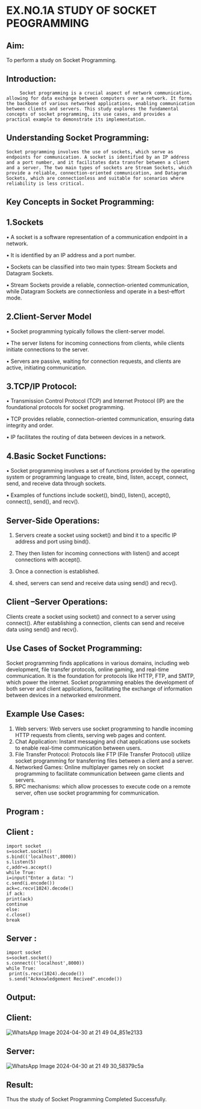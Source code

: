 # EX.NO.1A 			STUDY OF SOCKET PEOGRAMMING

## Aim: 
To perform a study on Socket Programming.
## Introduction:

         Socket programming is a crucial aspect of network communication, allowing for data exchange between computers over a network. It forms the backbone of various networked applications, enabling communication between clients and servers. This study explores the fundamental concepts of socket programming, its use cases, and provides a practical example to demonstrate its implementation.
	 
## Understanding Socket Programming:

	Socket programming involves the use of sockets, which serve as endpoints for communication. A socket is identified by an IP address and a port number, and it facilitates data transfer between a client and a server. The two main types of sockets are Stream Sockets, which provide a reliable, connection-oriented communication, and Datagram Sockets, which are connectionless and suitable for scenarios where reliability is less critical.
 
## Key Concepts in Socket Programming:

## 1.Sockets


•	A socket is a software representation of a communication endpoint in a network.

•	It is identified by an IP address and a port number.

•	Sockets can be classified into two main types: Stream Sockets and Datagram Sockets.

•	Stream Sockets provide a reliable, connection-oriented communication, while Datagram Sockets are connectionless and operate in a best-effort mode.


## 2.Client-Server Model
   

•	Socket programming typically follows the client-server model.

•	The server listens for incoming connections from clients, while clients initiate connections to the server.

•	Servers are passive, waiting for connection requests, and clients are active, initiating communication.


## 3.TCP/IP Protocol:


•	Transmission Control Protocol (TCP) and Internet Protocol (IP) are the foundational protocols for socket programming.

•	TCP provides reliable, connection-oriented communication, ensuring data integrity and order.

•	IP facilitates the routing of data between devices in a network.


## 4.Basic Socket Functions:


•	Socket programming involves a set of functions provided by the operating system or programming language to create, bind, listen, accept, connect, send, and receive data through sockets.

•	Examples of functions include socket(), bind(), listen(), accept(), connect(), send(), and recv().


## Server-Side Operations:

1.	Servers create a socket using socket() and bind it to a specific IP address and port using bind().

2.	They then listen for incoming connections with listen() and accept connections with accept().

3.	Once a connection is established.
   
4.	shed, servers can send and receive data using send() and recv().	

## Client –Server Operations:

Clients create a socket using socket() and connect to a server using connect().
After establishing a connection, clients can send and receive data using send() and recv().

## Use Cases of Socket Programming:
Socket programming finds applications in various domains, including web development, file transfer protocols, online gaming, and real-time communication. It is the foundation for protocols like HTTP, FTP, and SMTP, which power the internet. Socket programming enables the development of both server and client applications, facilitating the exchange of information between devices in a networked environment.
## Example Use Cases:

1.	Web servers: Web servers use socket programming to handle incoming HTTP requests from clients, serving web pages and content.
2.	Chat Application: Instant messaging and chat applications use sockets to enable real-time communication between users.
3.	File Transfer Protocol: Protocols like FTP (File Transfer Protocol) utilize socket programming for transferring files between a client and a server.
4.	Networked Games: Online multiplayer games rely on socket programming to facilitate communication between game clients and servers.
5.	RPC mechanisms: which allow processes to execute code on a remote server, often use socket programming for communication.

## Program :

## Client :
```
import socket
s=socket.socket()
s.bind(('localhost',8000))
s.listen(5)
c,addr=s.accept()
while True:
i=input("Enter a data: ")
c.send(i.encode())
ack=c.recv(1024).decode()
if ack:
print(ack)
continue
else:
c.close()
break

```


## Server :

```
import socket
s=socket.socket()
s.connect(('localhost',8000))
while True:
 print(s.recv(1024).decode())
 s.send("Acknowledgement Recived".encode())
```


## Output:


## Client:
![WhatsApp Image 2024-04-30 at 21 49 04_851e2133](https://github.com/JAYASREE24032006/SocketStudy/assets/144360800/0ef7ed30-2511-4b39-9929-f55e63c450ff)


## Server:


![WhatsApp Image 2024-04-30 at 21 49 30_58379c5a](https://github.com/JAYASREE24032006/SocketStudy/assets/144360800/12f0e5be-d3ab-4275-b361-741d8c5ceea4)






## Result:
Thus the study of Socket Programming Completed Successfully.
